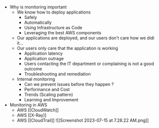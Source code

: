 - Why is monitoring important
	- We know how to deploy applications
		- Safely
		- Automatically
		- Using Infrastructure as Code
		- Leveraging the best AWS components
	- Our applications are deployed, and our users don't care how we didi it...
	- Our users only care that the application is working
		- Application latency
		- Application outrage
		- Users contacting the IT department or complaining is not a good outcome
		- Troubleshooting and remediation
	- Internal monitoring
		- Can we prevent issues before they happen ?
		- Performance and Cost
		- Trends (Scaling pattern)
		- Learning and Improvement
- Monitoring in AWS
	- AWS [[CloudWatch]]
	- AWS [[X-Ray]]
	- AWS [[CloudTrail]]
![[Screenshot 2023-07-15 at 7.28.22 AM.png]]

